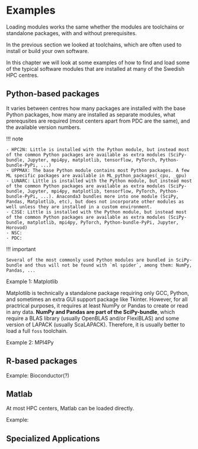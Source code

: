 # Examples

Loading modules works the same whether the modules are toolchains or standalone packages, with and without prerequisites. 

In the previous section we looked at toolchains, which are often used to install or build your own software. 

In this chapter we will look at some examples of how to find and load some of the typical software modules that are installed at many of the Swedish HPC centres. 


## Python-based packages

It varies between centres how many packages are installed with the base Python packages, how many are installed as separate modules, what prerequsites are required (most centers apart from PDC are the same), and the available version numbers. 

!!! note 

    - HPC2N: Little is installed with the Python module, but instead most of the common Python packages are available as extra modules (SciPy-bundle, Jupyter, mpi4py, matplotlib, tensorflow, PyTorch, Python-bundle-PyPi, ...)
    - UPPMAX: The base Python module contains most Python packages. A few ML specific packages are available in ML_python_packages(_cpu, _gpu) 
    - LUNARC: Little is installed with the Python module, but instead most of the common Python packages are available as extra modules (SciPy-bundle, Jupyter, mpi4py, matplotlib, tensorflow, PyTorch, Python-bundle-PyPi, ...). Anaconda3 bundles more into one module (SciPy, Pandas, Matplotlib, etc), but does not incorporate other modules as well unless they are installed in a custom environment.
    - C3SE: Little is installed with the Python module, but instead most of the common Python packages are available as extra modules (SciPy-bundle, matplotlib, mpi4py, PyTorch, Python-bundle-PyPi, Jupyter, Horovod) 
    - NSC: 
    - PDC:

!!! important

    Several of the most commonly used Python modules are bundled in SciPy-bundle and thus will not be found with `ml spider`, among them: NumPy, Pandas, ... 


Example 1: Matplotlib

Matplotlib is technically a standalone package requiring only GCC, Python, and sometimes an extra GUI support package like Tkinter. However, for all practrical purposes, it requires at least NumPy or Pandas to create or read in any data. **NumPy and Pandas are part of the SciPy-bundle**, which require a BLAS library (usually OpenBLAS and/or FlexiBLAS) and some version of LAPACK (usually ScaLAPACK). Therefore, it is usually better to load a full `foss` toolchain.

Example 2: MPI4Py



## R-based packages

Example: Bioconductor(?)

## Matlab

At most HPC centers, Matlab can be loaded directly.

Example:

## Specialized Applications

